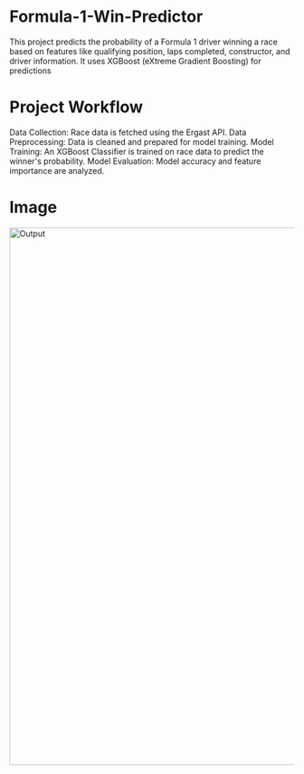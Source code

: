 # Formula-1-Win-Predictor

This project predicts the probability of a Formula 1 driver winning a race based on features like qualifying position, laps completed, constructor, and driver information. It uses XGBoost (eXtreme Gradient Boosting) for predictions

# Project Workflow

Data Collection: Race data is fetched using the Ergast API.
Data Preprocessing: Data is cleaned and prepared for model training.
Model Training: An XGBoost Classifier is trained on race data to predict the winner's probability.
Model Evaluation: Model accuracy and feature importance are analyzed.

# Image
<img width="950" alt="Output" src="https://github.com/user-attachments/assets/f822bf68-3e2f-4274-ad30-5ec7b46a915a" />

